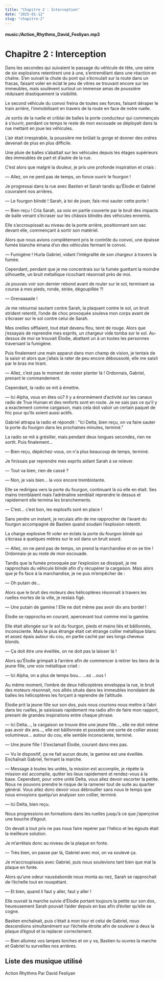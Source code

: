 ```yaml
---
title: "Chapitre 2 : Interception"
date: "2025-01-12"
slug: "chapitre-2"
---
```


#### music:/Action_Rhythms_David_Fesliyan.mp3

# Chapitre 2 : Interception

Dans les secondes qui suivaient le passage du véhicule de tête, une série de six explosions retentirent une à une, s’entremêlant dans une réaction en chaîne. S’en suivait la chute du pont qui s’écroulait sur la route dans un fracas, faisant voler en éclat le peu de vitres se trouvant encore sur les immeubles, mais soulèvent surtout un immense amas de poussière réduisant drastiquement la visibilité.

Le second véhicule du convoi freina de toutes ses forces, faisant déraper le train arrière, l’immobilisant en travers de la route en face de notre ruelle.

Je sortis de la ruelle et criblai de balles la porte conducteur qui commençais à s’ouvrir, pendant ce temps le reste de mon escouade se déployait dans la rue mettant en joue les véhicules.

L’air était irrespirable, la poussière me brûlait la gorge et donner des ordres devenait de plus en plus difficile.

Une pluie de balles s’abattait sur les véhicules depuis les étages supérieurs des immeubles de part et d’autre de la rue.

C’est alors que malgré la douleur, je pris une profonde inspiration et criais :

— Allez, on ne perd pas de temps, on fonce ouvrir le fourgon !

Je progressai dans la rue avec Bastien et Sarah tandis qu’Élodie et Gabriel couvraient nos arrières.

— Le fourgon blindé ! Sarah, à toi de jouer, fais-moi sauter cette porte !

— Bien reçu ! Cria Sarah, sa voix en partie couverte par le bruit des impacts de balle venant s’écraser sur les châssis blindés des véhicules ennemis.

Elle s’accroupissait au niveau de la porte arrière, positionnant son sac devant elle, commençant à sortir son matériel.

Alors que nous avions complètement pris le contrôle du convoi, une épaisse fumée blanche émana d’un des véhicules fermant le convoi.

— Fumigène ! Hurla Gabriel, vidant l’intégralité de son chargeur à travers la fumée.

Cependant, pendant que je me concentrais sur la fumée guettant la moindre silhouette, un bruit métallique ricochant résonnait près de moi.

Je pouvais voir son dernier rebond avant de rouler sur le sol, terminant sa course à mes pieds, ronde, striée, dégoupillée ?!

— Grenaaaade !

Je me retournai sautant contre Sarah, la plaquant contre le sol, un bruit strident retentit, l’onde de choc provoquée souleva mon corps avant de s’écraser sur le sol contre celui de Sarah.

Mes oreilles sifflaient, tout était devenu flou, teint de rouge. Alors que j’essayais de reprendre mes esprits, un chargeur vide tomba sur le sol. Au-dessus de moi se trouvait Élodie, abattant un à un toutes les personnes traversant la fumigène.

Puis finalement une main apparut dans mon champ de vision, je tentais de la saisir et alors que j’allais la rater de peu encore déboussolé, elle me saisit par le bras me tirant.

— Allez, c’est pas le moment de rester planter là ! Ordonnais, Gabriel, prenant le commandement.

Cependant, la radio se mit à émettre.

— Ici Alpha, vous en êtes où? Il y a énormément d’activité sur les canaux radio de True Human et des renforts sont en route. Je ne sais pas ce qu’il y a exactement comme cargaison, mais cela doit valoir un certain paquet de fric pour qu’ils soient aussi actifs.

Gabriel attrapa la radio et répondit : "Ici Delta, bien reçu, on va faire sauter la porte du fourgon dans les prochaines minutes, terminé."

La radio se mit à grésiller, mais pendant deux longues secondes, rien ne sortit. Puis finalement... 

— Bien reçu, dépêchez-vous, on n'a plus beaucoup de temps, terminé.

Je finissais par reprendre mes esprits aidant Sarah à se relever.

— Tout va bien, rien de cassé ?

— Non, je vais bien… la voix encore tremblotante.

Elle se redirigea vers la porte du fourgon, continuant là où elle en était. Ses mains tremblaient mais l’adrénaline semblait reprendre le dessus et rapidement elle termina les branchements.

— C’est… c’est bon, les explosifs sont en place !

Sans perdre un instant, je reculais afin de me rapprocher de l’avant du fourgon accompagné de Bastien quand soudain l’explosion retentit.

La charge explosive fit voler en éclats la porte du fourgon blindé qui s’écrasa à quelques mètres sur le sol dans un bruit sourd.

— Allez, on ne perd pas de temps, on prend la marchandise et on se tire ! Ordonnais-je au reste de mon escouade.

Tandis que la fumée provoquée par l’explosion se dissipait, je me rapprochais du véhicule blindé afin d’y récupérer la cargaison. Mais alors que je fis face à la marchandise, je ne pus m’empêcher de :

— Oh putain de…

Alors que le bruit des moteurs des hélicoptères résonnait à travers les ruelles mortes de la ville, je restais figé.

— Une putain de gamine ! Elle ne doit même pas avoir dix ans bordel !

Élodie se rapprocha en courant, apercevant tout comme moi la gamine.

Elle était allongée sur le sol du fourgon, pieds et mains liés et bâillonnés, inconsciente. Mais le plus étrange était cet étrange collier métallique blanc et assez épais autour du cou, en partie caché par ses longs cheveux blonds.

— Ça doit être une éveillée, on ne doit pas la laisser là !

Alors qu’Élodie grimpait à l’arrière afin de commencer à retirer les liens de la jeune fille, une voix métallique criait :

— Ici Alpha, on a plus de temps bou… …ez …ous !

Au même moment, l’ombre de deux hélicoptères enveloppa la rue, le bruit des moteurs résonnait, nos alliés situés dans les immeubles inondaient de balles les hélicoptères les forçant à reprendre de l’altitude.

Élodie prit la jeune fille sur son dos, puis nous courions nous mettre à l’abri dans les ruelles, je saisissais rapidement ma radio afin de faire mon rapport, prenant de grandes inspirations entre chaque phrase.

— Ici Delta…, la cargaison se trouve être une jeune fille…, elle ne doit même pas avoir dix ans…, elle est bâillonnée et possède une sorte de collier assez volumineux… autour du cou, elle semble inconsciente, terminé.

— Une jeune fille ! S’exclamait Élodie, courant dans mes pas.

— Vu le dispositif, ça ne fait aucun doute, la gamine est une éveillée. Enchaînait Gabriel, fermant la marche.

— Message à toutes les unités, la mission est accomplie, je répète la mission est accomplie, quitter les lieux rapidement et rendez-vous à la base. Cependant, pour votre unité Delta, vous allez devoir escorter la petite. Nous ne pouvons prendre le risque de la ramener tout de suite au quartier général. Vous allez donc devoir vous débrouiller sans nous le temps que nous envoyions quelqu’un analyser son collier, terminé.

— Ici Delta, bien reçu.

Nous progressions en formations dans les ruelles jusqu’à ce que j’aperçoive une bouche d’égout.

On devait à tout prix ne pas nous faire repérer par l’hélico et les égouts était la meilleure solution.
 
Je m’arrêtais donc au niveau de la plaque en fonte.

— Très bien, on passe par là, Gabriel avec moi, on va soulevé ça.

Je m’accroupissais avec Gabriel, puis nous soulevions tant bien que mal la plaque en fonte.

Alors qu’une odeur nauséabonde nous monta au nez, Sarah se rapprochait de l’échelle tout en rouspétant.

— Et bien, quand il faut y aller, faut y aller !

Elle ouvrait la marche suivie d’Élodie portant toujours la petite sur son dos, heureusement Sarah pouvait l’aider depuis en bas afin d’éviter qu’elle se cogne.

Bastien enchaînait, puis c’était à mon tour et celui de Gabriel, nous descendions simultanément sur l’échelle étroite afin de soulever à deux la plaque d’égout et la replacer correctement.

— Bien allumez vos lampes torches et on y va, Bastien tu ouvres la marche et Gabriel tu surveilles nos arrières.

## Liste des musique utilisé

Action Rhythms Par David Fesliyan